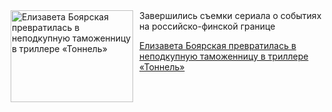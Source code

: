 <!--2025-05-23 11:45:42-->
<div class="yb">
  <div class="rss kino_kino"><a href="https://www.kino-teatr.ru/kino/news/y2025/5-23/37794/" title="Елизавета Боярская превратилась в неподкупную таможенницу в триллере «Тоннель»"><img src="https://www.kino-teatr.ru/news/4/9/37794/poster.jpg" width="196" height="147" align="left" hspace="5" style="margin: 0px 10px 0px 5px" alt="Елизавета Боярская превратилась в неподкупную таможенницу в триллере «Тоннель»"/></a>Завершились съемки сериала о событиях на российско-финской границе <p class="titl"><a href="https://www.kino-teatr.ru/kino/news/y2025/5-23/37794/">Елизавета Боярская превратилась в неподкупную таможенницу в триллере «Тоннель»</a></p></div>
</div>
